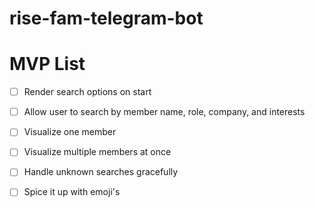# rise-fam-telegram-bot

# MVP List

- [ ] Render search options on start
- [ ] Allow user to search by member name, role, company, and interests
- [ ] Visualize one member
- [ ] Visualize multiple members at once
- [ ] Handle unknown searches gracefully
- [ ] Spice it up with emoji's

